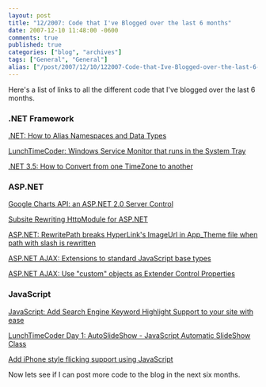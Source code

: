 ```yaml
---
layout: post
title: "12/2007: Code that I've Blogged over the last 6 months"
date: 2007-12-10 11:48:00 -0600
comments: true
published: true
categories: ["blog", "archives"]
tags: ["General", "General"]
alias: ["/post/2007/12/10/122007-Code-that-Ive-Blogged-over-the-last-6-months", "/post/2007/12/10/122007-code-that-ive-blogged-over-the-last-6-months"]
---
```

<!-- more -->
<P>Here's a list of links to all the different code that I've blogged over the last 6 months.</P>
<H3>.NET Framework</H3>
<P><A href="/Blog/Post.aspx?PostID=1426">.NET: How to Alias Namespaces and Data Types</A></P>
<P><A href="/Blog/Post.aspx?PostID=1393">LunchTimeCoder: Windows Service Monitor that runs in the System Tray</A> </P><A href="/Blog/Post.aspx?PostID=1379">.NET 3.5: How to Convert from one TimeZone to another</A> 
<H3>ASP.NET</H3>
<P><A href="/Blog/Post.aspx?PostID=1429">Google Charts API: an ASP.NET 2.0&nbsp;Server Control</A></P>
<P><A href="/Blog/Post.aspx?PostID=1419">Subsite Rewriting HttpModule for ASP.NET</A></P>
<P><U><FONT color=#0066cc><A href="/Blog/Post.aspx?PostID=1416">ASP.NET: RewritePath breaks HyperLink's ImageUrl in App_Theme file when path with slash is rewritten</A></FONT></U></P>
<P><A href="/Blog/Post.aspx?PostID=1396">ASP.NET AJAX: Extensions to standard JavaScript base types</A> </P>
<P><A href="/Blog/Post.aspx?PostID=1377">ASP.NET AJAX: Use "custom" objects as Extender Control Properties</A></P>
<H3>JavaScript</H3>
<P><A href="/Blog/Post.aspx?PostID=1401">JavaScript: Add Search Engine Keyword Highlight Support to your site with ease</A></P>
<P><A href="/Blog/Post.aspx?PostID=1384">LunchTimeCoder Day 1: AutoSlideShow - JavaScript Automatic SlideShow Class</A></P>
<P><A href="/Blog/Post.aspx?PostID=1380">Add iPhone style flicking support using JavaScript</A> </P>
<P>Now lets see if I can post more code to the blog in the next six months.</P>
